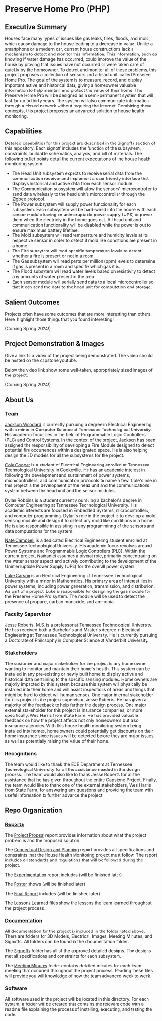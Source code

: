# Preserve Home Pro (PHP)
## Executive Summary

Houses face many types of issues like gas leaks, fires, floods, and mold, which cause damage to the house leading to a decrease in value. Unlike a smartphone or a modern car, current house constructions lack a mechanism to detect and monitor this information. This information, such as knowing if water damage has occurred, could improve the value of the house by proving that issues have not occurred or were taken care of quickly by the homeowner. To detect and monitor all of these problems, this project proposes a collection of sensors and a head unit, called Preserve Home Pro. The goal of the system is to measure, record, and display important active and historical data, giving a homeowner valuable information to help maintain and protect the value of their home. The Preserve Home Pro will be designed as a semi-permanent system that will last for up to thirty years. The system will also communicate information through a closed network without requiring the Internet. Combining these concepts, this project proposes an advanced solution to house health monitoring.


## Capabilities

Detailed capabilities for this project are described in the [Signoffs](https://github.com/jacksonrwoodard/HouseHealthMonitoring/tree/main/Documentation/Signoffs) section of this repository. Each signoff includes the function of the subsystem, constraints, buildable schematics, analysis, and bill of materials. The following bullet points detail the current expectations of the house health monitoring system.
- The Head Unit subsystem expects to receive serial data from the communication receiver and implement a user friendly interface that displays historical and active data from each sensor module.
- The Communication subsystem will allow the sensors' microcontroller to send data wirelessly to the head unit's microcontroller through the Zigbee protocol.
- The Power subsystem will supply power functionality for each subsystem. Each subsystem will be hard-wired into the house with each sensor module having an uninteruptable power supply (UPS) to power them when the electricty in the home goes out. All head unit and communication functionality will be disabled while the power is out to ensure maximum battery lifetime.
- The Mold subsystem will read temperature and humidity levels at its respective sensor in order to detect if mold like conditions are present in a home.
- The Fire subsytem will read specific temperature levels to detect whether a fire is present or not in a room.
- The Gas subsystem will read parts per million (ppm) levels to determine if gas is present in a room and specifiy which gas it is.
- The Flood subsytem will read water levels based on resistivity to detect any amounts of water present in the area.
- Each sensor module will serially send data to a local microcontroller so that it can send the data to the head unit for computation and storage.

## Salient Outcomes

Projects often have some outcomes that are more interesting than others. Here, highlight those things that you found interesting!

(Coming Spring 2024!)


## Project Demonstration & Images

Give a link to a video of the project being demonstrated. The video should be hosted on the capstone youtube.

Below the video link show some well-taken, appropriately sized images of the project.

(Coming Spring 2024!)


## About Us

### Team

[Jackson Woodard](https://www.linkedin.com/in/jacksonrwoodard/) is currently pursuing a degree in Electrical Engineering with a minor in Computer Science at Tennessee Technological University. His academic focus lies in the field of Programmable Logic Controllers (PLC) and Control Systems. In the context of the project, Jackson has been assigned the responsibility of developing a Fire Module designed to detect potential fire occurrences within a designated space. He is also helping design the 3D models for all the subsystems for the project. 

[Cole Cooper](https://www.linkedin.com/in/cole-cooper-78063520b/) is a student of Electrical Engineering enrolled at Tennessee Technological University in Cookeville. He has an academic interest in following the development and sustainment of power systems, microcontrollers, and communication protocols to name a few. Cole's role in this project is the development of the head unit and the communications system between the head unit and the sensor modules.

[Dylan Robbins](https://www.linkedin.com/in/dylan-robbins-51b933256/) is a student currently pursuing a bachelor's degree in Computer Engineering at Tennessee Technological University. His academic interests are focused in Embedded Systems, microcontrollers, and computer programming. Dylan's role in the project is to develop a mold sensing module and design it to detect any mold like conditions in a home. He is also responsible in assisting in any programminng of the sensors and data computations for the system.

[Nate Campbell](https://www.linkedin.com/in/nathaniel-campbell-0b24a2225) is a dedicated Electrical Engineering student enrolled at Tennessee Technological University. His academic focus revolves around Power Systems and Programmable Logic Controllers (PLC). Within the current project, Nathaniel assumes a pivotal role, primarily concentrating on the water sensor aspect and actively contributing to the development of the Uninterruptible Power Supply (UPS) for the overall power system.

[Luke Carson](https://www.linkedin.com/in/luke-carson/) is an Electrical Engineering at Tennessee Technological University with a minor in Mathematics. His primary area of interest lies in power systems, including power generation, transmission, and distribution. As part of a project, Luke is responsible for designing the gas module for the Preserve Home Pro system. The module will be used to detect the presence of propane, carbon monoxide, and ammonia.

### Faculty Supervisor

[Jesse Roberts, M.S.](https://www.tntech.edu/directory/engineering/faculty/jesse-roberts.php) is a professor at Tennessee Technological University. He has received both a Bachelor's and Master's degree in Electrical Engineering at Tennessee Technological University. He is currently pursuing a Doctorate of Philosophy in Computer Science at Vanderbilt University.

### Stakeholders

The customer and major stakeholder for the project is any home owner wanting to monitor and maintain their home's health. This system can be installed in any pre-existing or newly built home to display active and historical data pertaining to the specific sensing modules. Home owners are majorly impacted by this system because this system will physically be installed into their home and will assist inspections of areas and things that might be hard to detect will human senses. One major internal stakeholder for this project is the project supervisor, Jesse Roberts. He has given a majority of the feedback to help further the design process. One major external stakeholder for this project is insurance companies, or more specifically, Wes Harris from State Farm. He has provided valuable feedback on how the project affects not only homeowners but also insurance agencies. With this house health monitoring system being installed into homes, home owners could potentially get discounts on their home insurance since issues will be detected before they are major issues as well as potentially raising the value of their home.

### Recognitions

The team would like to thank the ECE Department at Tennessee Technological University for all the assistance needed in the design process. The team would also like to thank Jesse Roberts for all the assistance that he has given throughout the entire Capstone Project. Finally, the team would like to thank one of the external stakeholders, Wes Harris from State Farm, for answering any questions and providing the team with useful information to further advance the project.

## Repo Organization

### [Reports](/Reports)

The [Project Propsal](https://github.com/jacksonrwoodard/HouseHealthMonitoring/blob/main/Reports/Project%20Proposal/Project%20Proposal%20V2.pdf) report provides information about what the project problem is and the proposed solution.

The [Conceptual Design and Planning](https://github.com/jacksonrwoodard/HouseHealthMonitoring/blob/main/Reports/Conceptual%20Design%20%26%20Planning/Conceptual%20Design%20Final.pdf) report provides all specifications and constraints that the House Health Monitoring project must follow. The report includes all standards and regulations that will be followed during the project.

The [Experimentation](/Reports/Experimentation) report includes (will be finished later)

The [Poster](/Reports/Poster) shows (will be finished later)

The [Final Report](/Reports/Final_Presentation) includes (will be finished later)

The [Lessons Learned](/Reports/Lessons_Learned_&_Acquired_Skills) files show the lessons the team learned throughout the project process. 

### [Documentation](/Documentation)

All documentation for the project is included in the folder listed above. There are folders for 3D Models, Electrical, Images, Meeting Minutes, and Signoffs. All folders can be found in the documentation folder. 

The [Signoffs](/Documentation/Signoffs) folder has all of the approved detailed designs. The designs met all specifications and constraints for each subsystem. 

The [Meeting Minutes](https://github.com/jacksonrwoodard/HouseHealthMonitoring/tree/main/Documentation/Meeting%20Minutes) folder contains detailed minutes for each team meeting that occurred throughout the project process. Reading these files will provide you will knowledge of how the team advanced week to week.

### Software

All software used in the project will be located in this directory. For each system, a folder will be created that contains the relevant code with a readme file explaining the process of installing, executing, and testing the code.
